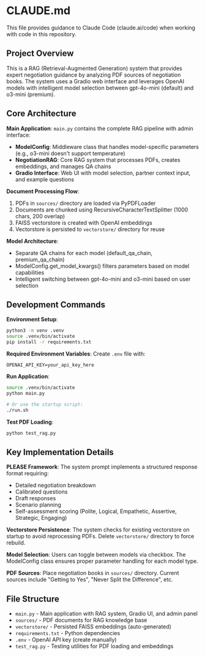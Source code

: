 # CLAUDE.md

This file provides guidance to Claude Code (claude.ai/code) when working with code in this repository.

## Project Overview

This is a RAG (Retrieval-Augmented Generation) system that provides expert negotiation guidance by analyzing PDF sources of negotiation books. The system uses a Gradio web interface and leverages OpenAI models with intelligent model selection between gpt-4o-mini (default) and o3-mini (premium).

## Core Architecture

**Main Application**: `main.py` contains the complete RAG pipeline with admin interface:

- **ModelConfig**: Middleware class that handles model-specific parameters (e.g., o3-mini doesn't support temperature)
- **NegotiationRAG**: Core RAG system that processes PDFs, creates embeddings, and manages QA chains
- **Gradio Interface**: Web UI with model selection, partner context input, and example questions

**Document Processing Flow**:
1. PDFs in `sources/` directory are loaded via PyPDFLoader
2. Documents are chunked using RecursiveCharacterTextSplitter (1000 chars, 200 overlap)
3. FAISS vectorstore is created with OpenAI embeddings
4. Vectorstore is persisted to `vectorstore/` directory for reuse

**Model Architecture**:
- Separate QA chains for each model (default_qa_chain, premium_qa_chain)
- ModelConfig.get_model_kwargs() filters parameters based on model capabilities
- Intelligent switching between gpt-4o-mini and o3-mini based on user selection

## Development Commands

**Environment Setup**:
```bash
python3 -m venv .venv
source .venv/bin/activate
pip install -r requirements.txt
```

**Required Environment Variables**:
Create `.env` file with:
```
OPENAI_API_KEY=your_api_key_here
```

**Run Application**:
```bash
source .venv/bin/activate
python main.py

# Or use the startup script:
./run.sh
```

**Test PDF Loading**:
```bash
python test_rag.py
```

## Key Implementation Details

**PLEASE Framework**: The system prompt implements a structured response format requiring:
- Detailed negotiation breakdown
- Calibrated questions
- Draft responses
- Scenario planning
- Self-assessment scoring (Polite, Logical, Empathetic, Assertive, Strategic, Engaging)

**Vectorstore Persistence**: The system checks for existing vectorstore on startup to avoid reprocessing PDFs. Delete `vectorstore/` directory to force rebuild.

**Model Selection**: Users can toggle between models via checkbox. The ModelConfig class ensures proper parameter handling for each model type.

**PDF Sources**: Place negotiation books in `sources/` directory. Current sources include "Getting to Yes", "Never Split the Difference", etc.

## File Structure

- `main.py` - Main application with RAG system, Gradio UI, and admin panel
- `sources/` - PDF documents for RAG knowledge base
- `vectorstore/` - Persisted FAISS embeddings (auto-generated)
- `requirements.txt` - Python dependencies
- `.env` - OpenAI API key (create manually)
- `test_rag.py` - Testing utilities for PDF loading and embeddings